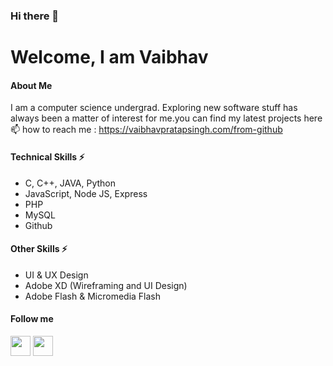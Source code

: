 ### Hi there 👋
# Welcome, I am Vaibhav
#### About Me
I am a computer science undergrad. Exploring new software stuff has always been a matter of interest for me.you can find my latest projects here
📫 how to reach me : https://vaibhavpratapsingh.com/from-github

#### Technical Skills ⚡
* C, C++, JAVA, Python
* JavaScript, Node JS, Express
* PHP
* MySQL
* Github

#### Other Skills ⚡
* UI & UX Design
* Adobe XD (Wireframing and UI Design)
* Adobe Flash & Micromedia Flash

#### Follow me 

[<img height="32" width="32" src="https://cdn.jsdelivr.net/npm/simple-icons@v3/icons/instagram.svg" />](https://www.vaibhavpratapsingh.com/follow-me/instagram)
[<img height="32" width="32" src="https://cdn.jsdelivr.net/npm/simple-icons@v3/icons/twitter.svg" />](https://www.vaibhavpratapsingh.com/follow-me/twitter)
 

      
  
